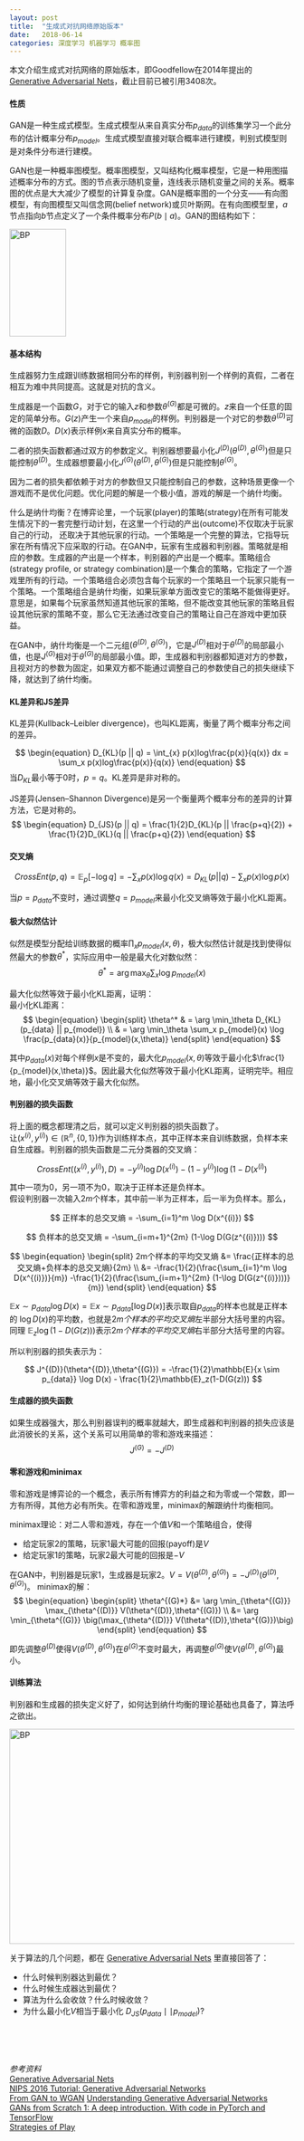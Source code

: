 ```yaml
---
layout: post
title:  "生成式对抗网络原始版本"
date:   2018-06-14
categories: 深度学习 机器学习 概率图
---
```


本文介绍生成式对抗网络的原始版本，即Goodfellow在2014年提出的
[Generative Adversarial Nets](https://arxiv.org/abs/1406.2661)，截止目前已被引用3408次。

#### 性质
GAN是一种生成式模型。生成式模型从来自真实分布$p_{data}$的训练集学习一个此分布的估计概率分布$p_{model}$。生成式模型直接对联合概率进行建模，判别式模型则是对条件分布进行建模。

GAN也是一种概率图模型。概率图模型，又叫结构化概率模型，它是一种用图描述概率分布的方式。图的节点表示随机变量，连线表示随机变量之间的关系。概率图的优点是大大减少了模型的计算复杂度。GAN是概率图的一个分支——有向图模型，有向图模型又叫信念网(belief network)或贝叶斯网。在有向图模型里，$a$节点指向$b$节点定义了一个条件概率分布$P(b \mid a)$。GAN的图结构如下：

<img src="https://nlppupil.github.io/images/gan_graph.png" alt="BP" style="width:100px;height:190px;">


#### 基本结构
生成器努力生成跟训练数据相同分布的样例，判别器判别一个样例的真假，二者在相互为难中共同提高。这就是对抗的含义。

生成器是一个函数$G$，对于它的输入$z$和参数$\theta^{(G)}$都是可微的。$z$来自一个任意的固定的简单分布。$G(z)$产生一个来自$p_{model}$的样例。判别器是一个对它的参数$\theta^{(D)}$可微的函数$D$。$D(x)$表示样例$x$来自真实分布的概率。

二者的损失函数都通过双方的参数定义。判别器想要最小化$J^{(D)}(\theta^{(D)},\theta^{(G)})$但是只能控制$\theta^{(D)}$。生成器想要最小化$J^{(G)}(\theta^{(D)},\theta^{(G)})$但是只能控制$\theta^{(G)}$。

因为二者的损失都依赖于对方的参数但又只能控制自己的参数，这种场景更像一个游戏而不是优化问题。优化问题的解是一个极小值，游戏的解是一个纳什均衡。

什么是纳什均衡？在博弈论里，一个玩家(player)的策略(strategy)在所有可能发生情况下的一套完整行动计划，在这里一个行动的产出(outcome)不仅取决于玩家自己的行动， 还取决于其他玩家的行动。一个策略是一个完整的算法，它指导玩家在所有情况下应采取的行动。在GAN中，玩家有生成器和判别器。策略就是相应的参数。生成器的产出是一个样本，判别器的产出是一个概率。策略组合(strategy profile, or strategy combination)是一个集合的策略，它指定了一个游戏里所有的行动。一个策略组合必须包含每个玩家的一个策略且一个玩家只能有一个策略。一个策略组合是纳什均衡，如果玩家单方面改变它的策略不能做得更好。意思是，如果每个玩家虽然知道其他玩家的策略，但不能改变其他玩家的策略且假设其他玩家的策略不变，那么它无法通过改变自己的策略让自己在游戏中更加获益。

在GAN中，纳什均衡是一个二元组$(\theta^{(D)},\theta^{(G)})$，它是$J^{(D)}$相对于$\theta^{(D)}$的局部最小值，也是$J^{(G)}$相对于$\theta^{(G)}$的局部最小值。即，生成器和判别器都知道对方的参数，且视对方的参数为固定，如果双方都不能通过调整自己的参数使自己的损失继续下降，就达到了纳什均衡。

#### KL差异和JS差异
KL差异(Kullback–Leibler divergence)，也叫KL距离，衡量了两个概率分布之间的差异。

$$
\begin{equation}
D_{KL}(p || q) = \int_{x} p(x)log\frac{p(x)}{q(x)}  dx = \sum_x p(x)log\frac{p(x)}{q(x)}
\end{equation}
$$
当$D_{KL}$最小等于$0$时，$p=q$。KL差异是非对称的。

JS差异(Jensen–Shannon Divergence)是另一个衡量两个概率分布的差异的计算方法，它是对称的。
$$
\begin{equation}
D_{JS}(p || q) = \frac{1}{2}D_{KL}(p ||  \frac{p+q}{2}) + \frac{1}{2}D_{KL}(q ||  \frac{p+q}{2})
\end{equation}
$$

#### 交叉熵
$$
\begin{equation}
CrossEnt(p,q) = \mathbb{E}_p[-\log q] = -\sum_x p(x) \log q(x) = D_{KL}(p || q) - \sum_x p(x) \log p(x)
\end{equation}
$$

当$p=p_{data}$不变时，通过调整$q=p_{model}$来最小化交叉熵等效于最小化KL距离。



#### 极大似然估计
似然是模型分配给训练数据的概率$\prod_x p_{model}(x,\theta)$，极大似然估计就是找到使得似然最大的参数$\theta^*$，实际应用中一般是最大化对数似然：
$$
\theta^* = \arg \max_\theta \sum_x \log p_{model}(x)
$$

最大化似然等效于最小化KL距离，证明：
<br>
最小化KL距离：
$$
\begin{equation}
\begin{split}
\theta^* & = \arg \min_\theta D_{KL}(p_{data} || p_{model}) \\
         & = \arg \min_\theta \sum_x p_{model}(x) \log \frac{p_{data}(x)}{p_{model}(x,\theta)}
\end{split} 
\end{equation}
$$

其中$p_{data}(x)$对每个样例$x$是不变的，最大化$p_{model}(x,\theta)$等效于最小化$\frac{1}{p_{model}(x,\theta)}$。因此最大化似然等效于最小化KL距离，证明完毕。相应地，最小化交叉熵等效于最大化似然。

#### 判别器的损失函数
将上面的概念都理清之后，就可以定义判别器的损失函数了。
<br>
让$(x^{(i)},y^{(i)}) \in (\mathbb{R}^n,\{0,1\})$作为训练样本点，其中正样本来自训练数据，负样本来自生成器。判别器的损失函数是二元分类器的交叉熵：

$$
CrossEnt((x^{(i)},y^{(i)}),D) = -y^{(i)}\log D(x^{(i)}) - (1-y^{(i)}) \log (1-D(x^{(i)}) 
$$

其中一项为$0$，另一项不为$0$，取决于正样本还是负样本。
<br>
假设判别器一次输入$2m$个样本，其中前一半为正样本，后一半为负样本。那么，

$$
正样本的总交叉熵 = -\sum_{i=1}^m \log D(x^{(i)})
$$

$$
负样本的总交叉熵 = -\sum_{i=m+1}^{2m} (1-\log D(G(z^{(i)})))
$$

$$
\begin{equation}
\begin{split}
2m个样本的平均交叉熵 &= \frac{正样本的总交叉熵+负样本的总交叉熵}{2m} \\
                  &= -\frac{1}{2}(\frac{\sum_{i=1}^m \log D(x^{(i)})}{m}) -\frac{1}{2}(\frac{\sum_{i=m+1}^{2m} (1-\log D(G(z^{(i)})))}{m})
\end{split} 
\end{equation}
$$

$\mathbb{E}{x \sim p_{data}} \log D(x) = \mathbb{E}{x \sim p_{data}} [\log D(x)]$表示取自$p_{data}$的样本也就是正样本的 $\log D(x)$的平均数，也就是$2m个样本的平均交叉熵$左半部分大括号里的内容。同理 $\mathbb{E}_z\log(1-D(G(z)))$表示$2m个样本的平均交叉熵$右半部分大括号里的内容。

所以判别器的损失表示为：

$$
J^{(D)}(\theta^{(D)},\theta^{(G)}) = -\frac{1}{2}\mathbb{E}{x \sim p_{data}} \log D(x) - \frac{1}{2}\mathbb{E}_z(1-D(G(z)))
$$

#### 生成器的损失函数
如果生成器强大，那么判别器误判的概率就越大，即生成器和判别器的损失应该是此消彼长的关系，这个关系可以用简单的零和游戏来描述：
$$
J^{(G)} = - J^{(D)}
$$

#### 零和游戏和minimax
零和游戏是博弈论的一个概念，表示所有博弈方的利益之和为零或一个常数，即一方有所得，其他方必有所失。在零和游戏里，minimax的解跟纳什均衡相同。

minimax理论：对二人零和游戏，存在一个值$V$和一个策略组合，使得

- 给定玩家2的策略，玩家1最大可能的回报(payoff)是$V$
- 给定玩家1的策略，玩家2最大可能的回报是$-V$

在GAN中，判别器是玩家1，生成器是玩家2。$V=V(\theta^{(D)},\theta^{(G)})=-J^{(D)}(\theta^{(D)},\theta^{(G)})$。
minimax的解：
$$
\begin{equation}
\begin{split}
\theta^{(G)*} &= \arg \min_{\theta^{(G)}} \max_{\theta^{(D)}} V(\theta^{(D)},\theta^{(G)}) \\
              &= \arg \min_{\theta^{(G)}} \big(\max_{\theta^{(D)}} V(\theta^{(D)},\theta^{(G)})\big)
\end{split} 
\end{equation}
$$

即先调整$\theta^{(D)}$使得$V(\theta^{(D)},\theta^{(G)})$在$\theta^{(G)}$不变时最大，再调整$\theta^{(G)}$使$V(\theta^{(D)},\theta^{(G)})$最小。

#### 训练算法
判别器和生成器的损失定义好了，如何达到纳什均衡的理论基础也具备了，算法呼之欲出。

<img src="https://nlppupil.github.io/images/gan_alg.png" alt="BP" style="width:600px;height:380px;">


关于算法的几个问题，都在 [Generative Adversarial Nets](https://arxiv.org/abs/1406.2661) 里直接回答了：

- 什么时候判别器达到最优？
- 什么时候生成器达到最优？
- 算法为什么会收敛？什么时候收敛？
- 为什么最小化$V$相当于最小化 $D_{JS}(p_{data}\mid \mid p_{model})$?

<br>
<br>
<br>

*参考资料*
<br>
[Generative Adversarial Nets](https://arxiv.org/abs/1406.2661)
<br>
[NIPS 2016 Tutorial: Generative Adversarial Networks](https://arxiv.org/abs/1701.00160)
<br>
[From GAN to WGAN](https://lilianweng.github.io/lil-log/2017/08/20/from-GAN-to-WGAN.html)
[Understanding Generative Adversarial Networks](https://danieltakeshi.github.io/2017/03/05/understanding-generative-adversarial-networks/)
<br>
[GANs from Scratch 1: A deep introduction. With code in PyTorch and TensorFlow](https://medium.com/ai-society/gans-from-scratch-1-a-deep-introduction-with-code-in-pytorch-and-tensorflow-cb03cdcdba0f)
<br>
[Strategies of Play](https://cs.stanford.edu/people/eroberts/courses/soco/projects/1998-99/game-theory/Minimax.html) 

